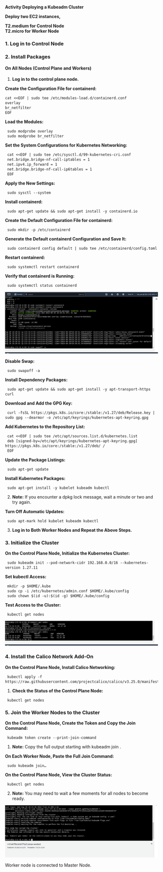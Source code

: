 
**Activity Deploying a Kubeadm Cluster**

**Deploy two EC2 instances,** 

**T2.medium for Control Node**  
**T2.micro for Worker Node**

### **1\. Log in to Control Node**

### **2\. Install Packages**

#### **On All Nodes (Control Plane and Workers)**

1. **Log in to the control plane node.**

**Create the Configuration File for containerd:**
```
cat <<EOF | sudo tee /etc/modules-load.d/containerd.conf  
overlay
br_netfilter  
EOF
```
**Load the Modules:**
```
 sudo modprobe overlay   
 sudo modprobe br_netfilter 
```

**Set the System Configurations for Kubernetes Networking:**
```
 cat <<EOF | sudo tee /etc/sysctl.d/99-kubernetes-cri.conf   
 net.bridge.bridge-nf-call-iptables = 1   
 net.ipv4.ip_forward = 1   
 net.bridge.bridge-nf-call-ip6tables = 1   
 EOF 
```
**Apply the New Settings:**
```
 sudo sysctl --system 
```

**Install containerd:**
```
 sudo apt-get update && sudo apt-get install -y containerd.io 
```

**Create the Default Configuration File for containerd:**
```
 sudo mkdir -p /etc/containerd 
```

**Generate the Default containerd Configuration and Save It:**
```
 sudo containerd config default | sudo tee /etc/containerd/config.toml 
```

**Restart containerd:**
```
 sudo systemctl restart containerd 
```

**Verify that containerd is Running:**
```
 sudo systemctl status containerd 
```

![](./media/1.png)

**Disable Swap:**
```
 sudo swapoff -a 
```

**Install Dependency Packages:**
```
 sudo apt-get update && sudo apt-get install -y apt-transport-https curl 
```
**Download and Add the GPG Key:**
```
 curl -fsSL https://pkgs.k8s.io/core:/stable:/v1.27/deb/Release.key | sudo gpg --dearmor -o /etc/apt/keyrings/kubernetes-apt-keyring.gpg 
```

**Add Kubernetes to the Repository List:**
```
 cat <<EOF | sudo tee /etc/apt/sources.list.d/kubernetes.list   
 deb [signed-by=/etc/apt/keyrings/kubernetes-apt-keyring.gpg] https://pkgs.k8s.io/core:/stable:/v1.27/deb/ /   
 EOF 
```

**Update the Package Listings:**
```
 sudo apt-get update 
```

**Install Kubernetes Packages:**
```
 sudo apt-get install -y kubelet kubeadm kubectl 
```

2. **Note:** If you encounter a dpkg lock message, wait a minute or two and try again.

**Turn Off Automatic Updates:**
```
 sudo apt-mark hold kubelet kubeadm kubectl 
```

3. **Log in to Both Worker Nodes and Repeat the Above Steps.**

### **3\. Initialize the Cluster**

**On the Control Plane Node, Initialize the Kubernetes Cluster:**
```
 sudo kubeadm init --pod-network-cidr 192.168.0.0/16 --kubernetes-version 1.27.11 
```

**Set kubectl Access:**
```
 mkdir -p $HOME/.kube   
 sudo cp -i /etc/kubernetes/admin.conf $HOME/.kube/config   
 sudo chown $(id -u):$(id -g) $HOME/.kube/config 
```

**Test Access to the Cluster:**
```
 kubectl get nodes 
```

![](./media/2.png)

### **4\. Install the Calico Network Add-On**

**On the Control Plane Node, Install Calico Networking:**
```
 kubectl apply -f https://raw.githubusercontent.com/projectcalico/calico/v3.25.0/manifests/calico.yaml 
```
1. **Check the Status of the Control Plane Node:**
```
 kubectl get nodes 
```
### **5\. Join the Worker Nodes to the Cluster**

**On the Control Plane Node, Create the Token and Copy the Join Command:**
```
 kubeadm token create --print-join-command 
```
1. **Note:** Copy the full output starting with  kubeadm join .

**On Each Worker Node, Paste the Full Join Command:**
```
 sudo kubeadm join… 
```
**On the Control Plane Node, View the Cluster Status:**
```
 kubectl get nodes 
```
2. **Note:** You may need to wait a few moments for all nodes to become ready.

![](./media/3.png)

Worker node is connected to Master Node.